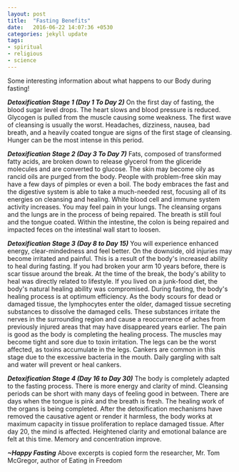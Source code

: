 ```yaml
---
layout: post
title:  "Fasting Benefits"
date:   2016-06-22 14:07:36 +0530
categories: jekyll update
tags:
- spiritual
- religious
- science
---
```

Some interesting information about what happens to our Body during fasting!

***Detoxification Stage 1 (Day 1 To Day 2)***
On the first day of fasting, the blood sugar level drops. The heart slows and blood pressure is reduced. Glycogen is pulled from the muscle causing some weakness. The first wave of cleansing is usually the worst. Headaches, dizziness, nausea, bad breath, and a heavily coated tongue are signs of the first stage of cleansing. Hunger can be the most intense in this period.

***Detoxification Stage 2 (Day 3 To Day 7)***
Fats, composed of transformed fatty acids, are broken down to release glycerol from the gliceride molecules and are converted to glucose. The skin may become oily as rancid oils are purged from the body. People with problem-free skin may have a few days of pimples or even a boil. The body embraces the fast and the digestive system is able to take a much-needed rest, focusing all of its energies on cleansing and healing. White blood cell and immune system activity increases. You may feel pain in your lungs. The cleansing organs and the lungs are in the process of being repaired. The breath is still foul and the tongue coated. Within the intestine, the colon is being repaired and impacted feces on the intestinal wall start to loosen.

***Detoxification Stage 3 (Day 8 to Day 15)***
You will experience enhanced energy, clear-mindedness and feel better. On the downside, old injuries may become irritated and painful. This is a result of the body's increased ability to heal during fasting. If you had broken your arm 10 years before, there is scar tissue around the break. At the time of the break, the body's ability to heal was directly related to lifestyle. If you lived on a junk-food diet, the body's natural healing ability was compromised. During fasting, the body's healing process is at optimum efficiency. As the body scours for dead or damaged tissue, the lymphocytes enter the older, damaged tissue secreting substances to dissolve the damaged cells. These substances irritate the nerves in the surrounding region and cause a reoccurrence of aches from previously injured areas that may have disappeared years earlier. The pain is good as the body is completing the healing process. The muscles may become tight and sore due to toxin irritation. The legs can be the worst affected, as toxins accumulate in the legs. Cankers are common in this stage due to the excessive bacteria in the mouth. Daily gargling with salt and water will prevent or heal cankers.

***Detoxification Stage 4 (Day 16 to Day 30)***
The body is completely adapted to the fasting process. There is more energy and clarity of mind. Cleansing periods can be short with many days of feeling good in between. There are days when the tongue is pink and the breath is fresh. The healing work of the organs is being completed. After the detoxification mechanisms have removed the causative agent or render it harmless, the body works at maximum capacity in tissue proliferation to replace damaged tissue. After day 20, the mind is affected. Heightened clarity and emotional balance are felt at this time. Memory and concentration improve.

***~Happy Fasting***
Above excerpts is copied form the researcher, Mr. Tom McGregor, author of Eating in Freedom
